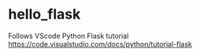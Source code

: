 # hello_flask
Follows VScode Python Flask tutorial
https://code.visualstudio.com/docs/python/tutorial-flask
